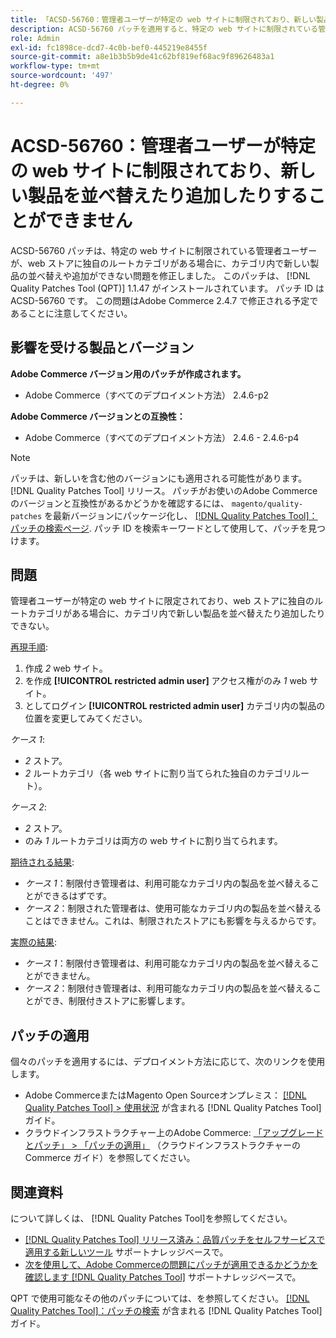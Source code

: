 ```yaml
---
title: 「ACSD-56760：管理者ユーザーが特定の web サイトに制限されており、新しい製品を並べ替えまたは追加できない」
description: ACSD-56760 パッチを適用すると、特定の web サイトに制限されている管理者ユーザーが、web ストアに独自のルートカテゴリがある場合、カテゴリ内で新しい商品の並べ替えや追加ができないAdobe Commerceの問題を修正できます。
role: Admin
exl-id: fc1898ce-dcd7-4c0b-bef0-445219e8455f
source-git-commit: a8e1b3b5b9de41c62bf819ef68ac9f89626483a1
workflow-type: tm+mt
source-wordcount: '497'
ht-degree: 0%

---
```


# ACSD-56760：管理者ユーザーが特定の web サイトに制限されており、新しい製品を並べ替えたり追加したりすることができません

ACSD-56760 パッチは、特定の web サイトに制限されている管理者ユーザーが、web ストアに独自のルートカテゴリがある場合に、カテゴリ内で新しい製品の並べ替えや追加ができない問題を修正しました。 このパッチは、 [!DNL Quality Patches Tool (QPT)] 1.1.47 がインストールされています。 パッチ ID は ACSD-56760 です。 この問題はAdobe Commerce 2.4.7 で修正される予定であることに注意してください。

## 影響を受ける製品とバージョン

**Adobe Commerce バージョン用のパッチが作成されます。**

* Adobe Commerce（すべてのデプロイメント方法） 2.4.6-p2

**Adobe Commerce バージョンとの互換性：**

* Adobe Commerce（すべてのデプロイメント方法） 2.4.6 - 2.4.6-p4

>[!NOTE]
>
>パッチは、新しいを含む他のバージョンにも適用される可能性があります。 [!DNL Quality Patches Tool] リリース。 パッチがお使いのAdobe Commerceのバージョンと互換性があるかどうかを確認するには、 `magento/quality-patches` を最新バージョンにパッケージ化し、 [[!DNL Quality Patches Tool]：パッチの検索ページ](https://experienceleague.adobe.com/tools/commerce-quality-patches/index.html). パッチ ID を検索キーワードとして使用して、パッチを見つけます。

## 問題

管理者ユーザーが特定の web サイトに限定されており、web ストアに独自のルートカテゴリがある場合に、カテゴリ内で新しい製品を並べ替えたり追加したりできない。

<u>再現手順</u>:

1. 作成 *2* web サイト。
1. を作成 **[!UICONTROL restricted admin user]** アクセス権がのみ *1* web サイト。
1. としてログイン **[!UICONTROL restricted admin user]** カテゴリ内の製品の位置を変更してみてください。

*ケース 1*:

* *2* ストア。
* *2* ルートカテゴリ（各 web サイトに割り当てられた独自のカテゴリルート）。

*ケース 2*:

* *2* ストア。
* のみ *1* ルートカテゴリは両方の web サイトに割り当てられます。

<u>期待される結果</u>:

* *ケース 1*：制限付き管理者は、利用可能なカテゴリ内の製品を並べ替えることができるはずです。
* *ケース 2*：制限された管理者は、使用可能なカテゴリ内の製品を並べ替えることはできません。これは、制限されたストアにも影響を与えるからです。

<u>実際の結果</u>:

* *ケース 1*：制限付き管理者は、利用可能なカテゴリ内の製品を並べ替えることができません。
* *ケース 2*：制限付き管理者は、利用可能なカテゴリ内の製品を並べ替えることができ、制限付きストアに影響します。

## パッチの適用

個々のパッチを適用するには、デプロイメント方法に応じて、次のリンクを使用します。

* Adobe CommerceまたはMagento Open Sourceオンプレミス： [[!DNL Quality Patches Tool] > 使用状況](https://experienceleague.adobe.com/docs/commerce-operations/tools/quality-patches-tool/usage.html) が含まれる [!DNL Quality Patches Tool] ガイド。
* クラウドインフラストラクチャー上のAdobe Commerce: [「アップグレードとパッチ」 > 「パッチの適用」](https://experienceleague.adobe.com/docs/commerce-cloud-service/user-guide/develop/upgrade/apply-patches.html) （クラウドインフラストラクチャーのCommerce ガイド）を参照してください。

## 関連資料

について詳しくは、 [!DNL Quality Patches Tool]を参照してください。

* [[!DNL Quality Patches Tool] リリース済み：品質パッチをセルフサービスで適用する新しいツール](/help/announcements/adobe-commerce-announcements/magento-quality-patches-released-new-tool-to-self-serve-quality-patches.md) サポートナレッジベースで。
* [次を使用して、Adobe Commerceの問題にパッチが適用できるかどうかを確認します [!DNL Quality Patches Tool]](/help/support-tools/patches-available-in-qpt-tool/check-patch-for-magento-issue-with-magento-quality-patches.md) サポートナレッジベースで。

QPT で使用可能なその他のパッチについては、を参照してください。 [[!DNL Quality Patches Tool]：パッチの検索](https://experienceleague.adobe.com/tools/commerce-quality-patches/index.html) が含まれる [!DNL Quality Patches Tool] ガイド。
